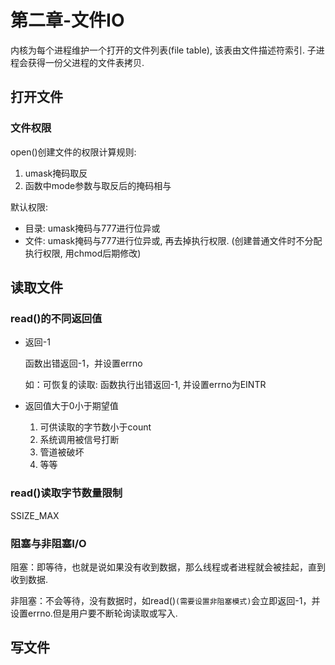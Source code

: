 # 第二章-文件IO

内核为每个进程维护一个打开的文件列表(file table), 该表由文件描述符索引. 子进程会获得一份父进程的文件表拷贝.

## 打开文件

### 文件权限

open()创建文件的权限计算规则:

1. umask掩码取反
2. 函数中mode参数与取反后的掩码相与

默认权限:

* 目录: umask掩码与777进行位异或
* 文件: umask掩码与777进行位异或, 再去掉执行权限. (创建普通文件时不分配执行权限, 用chmod后期修改)

## 读取文件

### read()的不同返回值

* 返回-1

  函数出错返回-1，并设置errno

  如：可恢复的读取: 函数执行出错返回-1, 并设置errno为EINTR

* 返回值大于0小于期望值
  1. 可供读取的字节数小于count
  2. 系统调用被信号打断
  3. 管道被破坏
  4. 等等

### read()读取字节数量限制

SSIZE_MAX

### 阻塞与非阻塞I/O

阻塞：即等待，也就是说如果没有收到数据，那么线程或者进程就会被挂起，直到收到数据.

非阻塞：不会等待，没有数据时，如read()`(需要设置非阻塞模式)`会立即返回-1，并设置errno.但是用户要不断轮询读取或写入.

## 写文件
